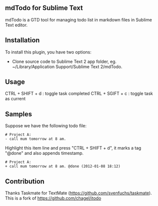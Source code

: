 mdTodo for Sublime Text
------------------

mdTodo is a GTD tool for managing todo list in markdown files in Sublime Text editor.


Installation
------------------

To install this plugin, you have two options:

* Clone source code to Sublime Text 2 app folder, eg. ~/Library/Application Support/Sublime Text 2/mdTodo.


Usage 
------------------

CTRL + SHIFT + d : toggle task completed
CTRL + SGIFT + c : toggle task as current


Samples 
------------------

Suppose we have the following todo file:

	# Project A:
	- call mum tomorrow at 8 am.

Highlight this item line and press "CTRL + SHIFT + d", it marks a tag "@done" and also appends timestamp.

	# Project A:
	+ call mum tomorrow at 8 am. @done (2012-01-08 18:12)

Contribution
------------------

Thanks Taskmate for TextMate (https://github.com/svenfuchs/taskmate).
This is a fork of https://github.com/chagel/itodo
